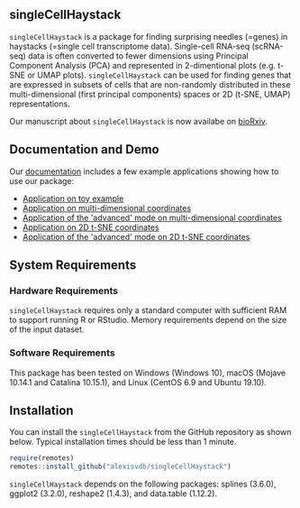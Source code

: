 
<!-- README.md is generated from README.Rmd. Please edit that file -->
singleCellHaystack
------------------

`singleCellHaystack` is a package for finding surprising needles (=genes) in haystacks (=single cell transcriptome data). Single-cell RNA-seq (scRNA-seq) data is often converted to fewer dimensions using Principal Component Analysis (PCA) and represented in 2-dimentional plots (e.g. t-SNE or UMAP plots). `singleCellHaystack` can be used for finding genes that are expressed in subsets of cells that are non-randomly distributed in these multi-dimensional (first principal components) spaces or 2D (t-SNE, UMAP) representations.

Our manuscript about `singleCellHaystack` is now availabe on [bioRxiv](https://www.biorxiv.org/content/10.1101/557967v3).

Documentation and Demo
----------------------

Our [documentation](https://alexisvdb.github.io/singleCellHaystack/) includes a few example applications showing how to use our package:

-   [Application on toy example](articles/a01_toy_example.html)
-   [Application on multi-dimensional coordinates](articles/a02_example_highD_default.html)
-   [Application of the 'advanced' mode on multi-dimensional coordinates](articles/a03_example_highD_advanced.html)
-   [Application on 2D t-SNE coordinates](articles/a04_example_tsne2D_default.html)
-   [Application of the 'advanced' mode on 2D t-SNE coordinates](articles/a05_example_tsne2D_advanced.html)

System Requirements
-------------------

### Hardware Requirements

`singleCellHaystack` requires only a standard computer with sufficient RAM to support running R or RStudio. Memory requirements depend on the size of the input dataset.

### Software Requirements

This package has been tested on Windows (Windows 10), macOS (Mojave 10.14.1 and Catalina 10.15.1), and Linux (CentOS 6.9 and Ubuntu 19.10).

Installation
------------

<!-- You can install the released version of singleCellHaystack from [CRAN](https://CRAN.R-project.org) with: -->
<!-- ``` r -->
<!-- install.packages("singleCellHaystack") -->
<!-- ``` -->
You can install the `singleCellHaystack` from the GitHub repository as shown below. Typical installation times should be less than 1 minute.

``` r
require(remotes)
remotes::install_github("alexisvdb/singleCellHaystack")
```

`singleCellHaystack` depends on the following packages: splines (3.6.0), ggplot2 (3.2.0), reshape2 (1.4.3), and data.table (1.12.2).

